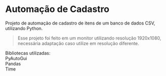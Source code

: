 # Automação de Cadastro

Projeto de automação de cadastro de itens de um banco de dados CSV, utilizando Python.

 > Esse projeto foi feito em um monitor utilizando resolução 1920x1080, necessária adaptação caso utilize em resolução diferente.

 Bibliotecas utilizadas: 
 <br> PyAutoGui
 <br> Pandas
 <br> Time
